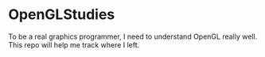 # OpenGLStudies
To be a real graphics programmer, I need to understand OpenGL really well. This repo will help me track where I left.
